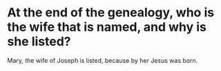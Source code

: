# At the end of the genealogy, who is the wife that is named, and why is she listed?

Mary, the wife of Joseph is listed, because by her Jesus was born.
